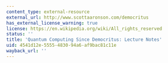 ```yaml
---
content_type: external-resource
external_url: http://www.scottaaronson.com/democritus
has_external_license_warning: true
license: https://en.wikipedia.org/wiki/All_rights_reserved
status: ''
title: 'Quantum Computing Since Democritus: Lecture Notes'
uid: 4541d12e-5555-4830-94a6-af9bac81c11e
wayback_url: ''
---
```

